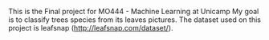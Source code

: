 This is the Final project for MO444 - Machine Learning at Unicamp
My goal is to classify trees species from its leaves pictures.
The dataset used on this project is leafsnap (http://leafsnap.com/dataset/).
